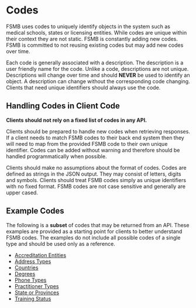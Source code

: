 # Codes

FSMB uses codes to uniquely identify objects in the system such as medical schools, states or licensing entities. While codes are unique within their context they are not static. FSMB is constantly adding new codes. FSMB is committed to not reusing existing codes but may add new codes over time.

Each code is generally associated with a description. The description is a user friendly name for the code. Unlike a code, descriptions are not unique. Descriptions will change over time and should **NEVER** be used to identify an object. A description can change without the corresponding code changing. Clients that need unique identifiers should always use the code.

## Handling Codes in Client Code

**Clients should not rely on a fixed list of codes in any API.** 

Clients should be prepared to handle new codes when retrieving responses. If a client needs to match FSMB codes to their back end system then they will need to map from the provided FSMB code to their own unique identifier. Codes can be added without warning and therefore should be handled programmatically when possible.

Clients should make no assumptions about the format of codes. Codes are defined as strings in the JSON output. They may consist of letters, digits and symbols. Clients should treat FSMB codes simply as unique identifiers with no fixed format. FSMB codes are not case sensitive and generally are upper cased.

## Example Codes

The following is a **subset** of codes that may be returned from an API. These examples are provided as a starting point for clients to better understand FSMB codes. The examples do not include all possible codes of a single type and should be used only as a reference.

- [Accreditation Entities](accreditation.md)
- [Address Types](address-types.md)
- [Countries](countries.md)
- [Degrees](degrees.md)
- [Phone Types](phone-types.md)
- [Practitioner Types](practitioner-types.md)
- [State or Provinces](state-provinces.md)
- [Training Status](training-status.md)

